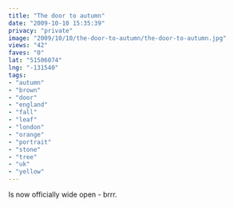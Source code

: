 ```yaml
---
title: "The door to autumn"
date: "2009-10-10 15:35:39"
privacy: "private"
image: "2009/10/10/the-door-to-autumn/the-door-to-autumn.jpg"
views: "42"
faves: "0"
lat: "51506074"
lng: "-131540"
tags:
- "autumn"
- "brown"
- "door"
- "england"
- "fall"
- "leaf"
- "london"
- "orange"
- "portrait"
- "stone"
- "tree"
- "uk"
- "yellow"
---
```

Is now officially wide open - brrr.<a href="/photos/2009/10/10/the-door-to-autumn" rel="nofollow"></a>
